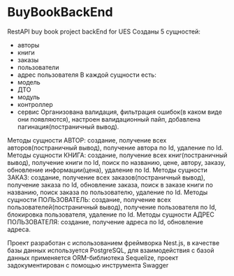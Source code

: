 # BuyBookBackEnd
RestAPI buy book project backEnd for UES
Созданы 5 сущностей:
- авторы
- книги
- заказы
- пользователи
- адрес пользователя
В каждой сущности есть:
- модель
- ДТО
- модуль
- контроллер
- сервис
Организована валидация, фильтрация ошибок(в каком виде они появляются), настроен валидационный пайп, добавлена пагинация(постраничный вывод).

Методы сущности АВТОР: создание, получение всех авторов(постраничный вывод), получение автора по Id, удаление по Id.
Методы сущности КНИГА: создание, получение всех книг(постраничный вывод), получение книги по Id, поиск по названию, цене, автору, заказу, обновление информации(цена), удаление по Id.
Методы сущности ЗАКАЗ: создание, получение всех заказов(постраничный вывод), получение заказа по Id, обновление заказа, поиск в заказе книги по названию, поиск заказа по пользователю, удаление по Id.
Методы сущности ПОЛЬЗОВАТЕЛЬ: создание, получение всех пользователей(постраничный вывод), получение пользователя по Id, блокировка пользователя, удаление по Id.
Методы сущности АДРЕС ПОЛЬЗОВАТЕЛЯ: создание, получение адреса по Id, обновление адреса.

  Проект разработан с использованием фреймворка Nest.js, 
в качестве базы данных используется PostgreSQL, 
для взаимодействия с базой данных применяется ORM-библиотека Sequelize,
проект задокументирован с помощью инструмента Swagger
